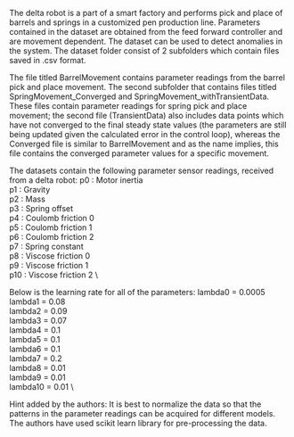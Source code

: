 The delta robot is a part of a smart factory and performs pick and place of barrels and springs in a customized pen production line.
Parameters contained in the dataset are obtained from the feed forward controller and are movement dependent.
The dataset can be used to detect anomalies in the system.
The dataset folder consist of 2 subfolders which contain files saved in .csv format.

The file titled BarrelMovement contains parameter readings from the barrel pick and place movement.
The second subfolder that contains files titled SpringMovement_Converged and SpringMovement_withTransientData. These files contain parameter readings for spring pick and place movement; the second file (TransientData) also includes data points which have not converged to the final steady state values (the parameters are still being updated given the calculated error in the control loop), whereas the Converged file is similar to BarrelMovement and as the name implies, this file contains the converged parameter values for a specific movement.

The datasets contain the following parameter sensor readings, received from a delta robot:
p0 : Motor inertia \
p1 : Gravity \
p2 : Mass \
p3 : Spring offset \
p4 : Coulomb friction 0 \
p5 : Coulomb friction 1 \
p6 : Coulomb friction 2 \
p7 : Spring constant \
p8 : Viscose friction 0 \
p9 : Viscose friction 1 \
p10 : Viscose friction 2 \

Below is the learning rate for all of the parameters:
lambda0 = 0.0005 \
lambda1 = 0.08 \
lambda2 = 0.09 \
lambda3 = 0.07 \
lambda4 = 0.1 \
lambda5 = 0.1 \
lambda6 = 0.1 \
lambda7 = 0.2 \
lambda8 = 0.01 \
lambda9 = 0.01 \
lambda10 = 0.01 \


Hint added by the authors:
It is best to normalize the data so that the patterns in the parameter readings can be acquired for different models. The authors have used scikit learn library for pre-processing the data.